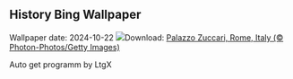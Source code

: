 ## History Bing Wallpaper
Wallpaper date: 2024-10-22
![](https://www.bing.com/th?id=OHR.MonsterDoor_EN-GB1067723555_UHD.jpg&w=1000)Download: [Palazzo Zuccari, Rome, Italy (© Photon-Photos/Getty Images)](https://www.bing.com/th?id=OHR.MonsterDoor_EN-GB1067723555_UHD.jpg)

Auto get programm by LtgX
